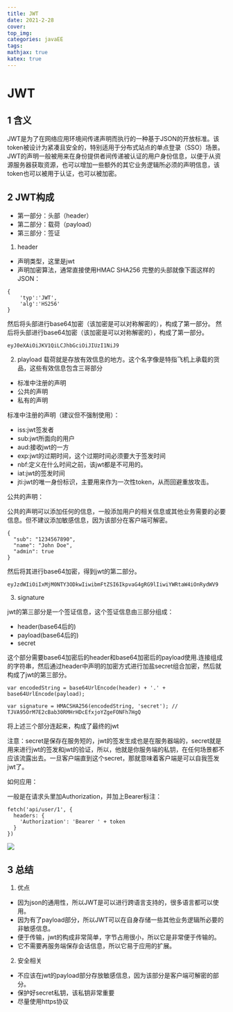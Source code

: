 ```yaml
---
title: JWT
date: 2021-2-28
cover:
top_img:
categories: javaEE
tags: 
mathjax: true
katex: true
---
```

# JWT

## 1 含义

JWT是为了在网络应用环境间传递声明而执行的一种基于JSON的开放标准。该token被设计为紧凑且安全的，特别适用于分布式站点的单点登录（SSO）场景。JWT的声明一般被用来在身份提供者间传递被认证的用户身份信息，以便于从资源服务器获取资源，也可以增加一些额外的其它业务逻辑所必须的声明信息，该token也可以被用于认证，也可以被加密。
## 2 JWT构成

- 第一部分：头部（header）
- 第二部分：载荷（payload）
- 第三部分：签证

1. header
- 声明类型，这里是jwt
- 声明加密算法，通常直接使用HMAC SHA256
完整的头部就像下面这样的JSON：
```
{
    'typ':'JWT',
    'alg':'HS256'
}
```
然后将头部进行base64加密（该加密是可以对称解密的），构成了第一部分。
然后将头部进行base64加密（该加密是可以对称解密的），构成了第一部分。
```
eyJ0eXAiOiJKV1QiLCJhbGciOiJIUzI1NiJ9
```
2. playload
载荷就是存放有效信息的地方。这个名字像是特指飞机上承载的货品，这些有效信息包含三哥部分
- 标准中注册的声明
- 公共的声明
- 私有的声明

标准中注册的声明（建议但不强制使用）：
- iss:jwt签发者
- sub:jwt所面向的用户
- aud:接收jwt的一方
- exp:jwt的过期时间，这个过期时间必须要大于签发时间
- nbf:定义在什么时间之前，该jwt都是不可用的。
- iat:jwt的签发时间
- jti:jwt的唯一身份标识，主要用来作为一次性token，从而回避重放攻击。

公共的声明：

公共的声明可以添加任何的信息，一般添加用户的相关信息或其他业务需要的必要信息。但不建议添加敏感信息，因为该部分在客户端可解密。
```
{
  "sub": "1234567890",
  "name": "John Doe",
  "admin": true
}
```
然后将其进行base64加密，得到jwt的第二部分。
```
eyJzdWIiOiIxMjM0NTY3ODkwIiwibmFtZSI6IkpvaG4gRG9lIiwiYWRtaW4iOnRydWV9
```
3. signature

jwt的第三部分是一个签证信息，这个签证信息由三部分组成：
- header(base64后的)
- payload(base64后的)
- secret

这个部分需要base64加密后的header和base64加密后的payload使用.连接组成的字符串，然后通过header中声明的加密方式进行加盐secret组合加密，然后就构成了jwt的第三部分。

```
var encodedString = base64UrlEncode(header) + '.' + base64UrlEncode(payload);

var signature = HMACSHA256(encodedString, 'secret'); // TJVA95OrM7E2cBab30RMHrHDcEfxjoYZgeFONFh7HgQ
```
将上述三个部分连起来，构成了最终的jwt

注意：secret是保存在服务短的，jwt的签发生成也是在服务器端的，secret就是用来进行jwt的签发和jwt的验证，所以，他就是你服务端的私钥，在任何场景都不应该流露出去。一旦客户端直到这个secret，那就意味着客户端是可以自我签发jwt了。

如何应用：

一般是在请求头里加Authorization，并加上Bearer标注：

```
fetch('api/user/1', {
  headers: {
    'Authorization': 'Bearer ' + token
  }
})
```
![](http://note.youdao.com/yws/public/resource/bca95011244292ba9b4a461a47885868/xmlnote/472428DD33F94469B058FF1E17F9DCFB/9066)

## 3 总结

1. 优点
- 因为json的通用性，所以JWT是可以进行跨语言支持的，很多语言都可以使用。
- 因为有了payload部分，所以JWT可以在自身存储一些其他业务逻辑所必要的非敏感信息。
- 便于传输，jwt的构成非常简单，字节占用很小，所以它是非常便于传输的。
- 它不需要再服务端保存会话信息，所以它易于应用的扩展。

2. 安全相关
- 不应该在jwt的payload部分存放敏感信息，因为该部分是客户端可解密的部分。
- 保护好secret私钥，该私钥非常重要
- 尽量使用https协议